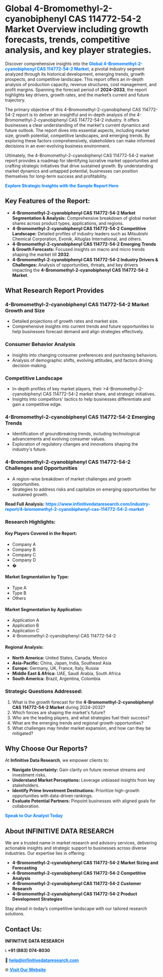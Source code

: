 <h1>Global 4-Bromomethyl-2-cyanobiphenyl CAS 114772-54-2 Market Overview including growth forecasts, trends, competitive analysis, and key player strategies.</h1>
<p>
Discover comprehensive insights into the 
<a href="https://www.infinitivedataresearch.com/industry-report/4-bromomethyl-2-cyanobiphenyl-cas-114772-54-2-market" rel="dofollow" style="color: #007BFF; text-decoration: none;"><strong>Global 4-Bromomethyl-2-cyanobiphenyl CAS 114772-54-2 Market</strong></a>, a pivotal industry segment analyzed through its historical development, emerging trends, growth prospects, and competitive landscape. This report offers an in-depth analysis of production capacity, revenue structures, cost management, and profit margins. Spanning the forecast period of <strong>2024–2033</strong>, the report highlights key drivers, growth rates, and the market’s current and future trajectory.
</p>
<p>
The primary objective of this 4-Bromomethyl-2-cyanobiphenyl CAS 114772-54-2 report is to deliver an insightful and in-depth analysis of the 4-Bromomethyl-2-cyanobiphenyl CAS 114772-54-2 industry. It offers businesses a clear understanding of the market's current dynamics and future outlook. The report dives into essential aspects, including market size, growth potential, competitive landscapes, and emerging trends. By exploring these factors comprehensively, stakeholders can make informed decisions in an ever-evolving business environment.
</p>
<p>
Ultimately, the 4-Bromomethyl-2-cyanobiphenyl CAS 114772-54-2 market report provides a roadmap for identifying lucrative market opportunities and crafting strategic initiatives that drive sustained growth. By understanding market dynamics and untapped potential, businesses can position themselves for long-term success and profitability.
</p>
<p>
<a href="https://www.infinitivedataresearch.com/request-sample/reportId=111138" style="color: #007BFF; text-decoration: none;"><strong>Explore Strategic Insights with the Sample Report Here</strong></a>
</p>

<h2>Key Features of the Report:</h2>
<ul>
<li><strong>4-Bromomethyl-2-cyanobiphenyl CAS 114772-54-2 Market Segmentation & Analysis:</strong> Comprehensive breakdown of global market shares across product types, applications, and regions.</li>
<li><strong>4-Bromomethyl-2-cyanobiphenyl CAS 114772-54-2 Competitive Landscape:</strong> Detailed profiles of industry leaders such as Mitsubishi Chemical Corporation, Evonik, Altuglas International, and others.</li>
<li><strong>4-Bromomethyl-2-cyanobiphenyl CAS 114772-54-2 Emerging Trends & Growth Forecasts:</strong> Focused insights on macro and micro trends shaping the market till <strong>2032</strong>.</li>
<li><strong>4-Bromomethyl-2-cyanobiphenyl CAS 114772-54-2 Industry Drivers & Challenges:</strong> Analysis of opportunities, threats, and key drivers impacting the <strong>4-Bromomethyl-2-cyanobiphenyl CAS 114772-54-2 Market</strong>.</li>
</ul>

<h2>What Research Report Provides</h2>
<h3>4-Bromomethyl-2-cyanobiphenyl CAS 114772-54-2 Market Growth and Size</h3>
<ul>
<li>Detailed projections of growth rates and market size.</li>
<li>Comprehensive insights into current trends and future opportunities to help businesses forecast demand and align strategies effectively.</li>
</ul>

<h3>Consumer Behavior Analysis</h3>
<ul>
<li>Insights into changing consumer preferences and purchasing behaviors.</li>
<li>Analysis of demographic shifts, evolving attitudes, and factors driving decision-making.</li>
</ul>

<h3>Competitive Landscape</h3>
<ul>
<li>In-depth profiles of key market players, their >4-Bromomethyl-2-cyanobiphenyl CAS 114772-54-2 market share, and strategic initiatives.</li>
<li>Insights into competitors' tactics to help businesses differentiate and gain a competitive edge.</li>
</ul>

<h3>4-Bromomethyl-2-cyanobiphenyl CAS 114772-54-2 Emerging Trends</h3>
<ul>
<li>Identification of groundbreaking trends, including technological advancements and evolving consumer values.</li>
<li>Exploration of regulatory changes and innovations shaping the industry's future.</li>
</ul>

<h3>4-Bromomethyl-2-cyanobiphenyl CAS 114772-54-2 Challenges and Opportunities</h3>
<ul>
<li>A region-wise breakdown of market challenges and growth opportunities.</li>
<li>Strategies to address risks and capitalize on emerging opportunities for sustained growth.</li>
</ul>
<p><strong>Read Full Analysis:</strong> <a href="https://www.infinitivedataresearch.com/industry-report/4-bromomethyl-2-cyanobiphenyl-cas-114772-54-2-market" rel="dofollow" style="color: #007BFF; text-decoration: none;"><strong>https://www.infinitivedataresearch.com/industry-report/4-bromomethyl-2-cyanobiphenyl-cas-114772-54-2-market</strong></a></p>
<h3>Research Highlights:</h3>
<h4>Key Players Covered in the Report:</h4>
<ul><li>Company A</li><li>Company B</li><li>Company C</li><li>Company D</li><li>�</li></ul>
<h4>Market Segmentation by Type:</h4>
<ul><li>Type A</li><li>Type B</li><li>Others</li></ul>
<h4>Market Segmentation by Application:</h4>
<ul><li>Application A</li><li>Application B</li><li>Application C</li><li>4-Bromomethyl-2-cyanobiphenyl CAS 114772-54-2</li></ul>

<h4>Regional Analysis:</h4>
<ul>
<li><strong>North America:</strong> United States, Canada, Mexico</li>
<li><strong>Asia-Pacific:</strong> China, Japan, India, Southeast Asia</li>
<li><strong>Europe:</strong> Germany, UK, France, Italy, Russia</li>
<li><strong>Middle East & Africa:</strong> UAE, Saudi Arabia, South Africa</li>
<li><strong>South America:</strong> Brazil, Argentina, Colombia</li>
</ul>

<h3>Strategic Questions Addressed:</h3>
<ol>
<li>What is the growth forecast for the <strong>4-Bromomethyl-2-cyanobiphenyl CAS 114772-54-2 Market</strong> during 2024–2032?</li>
<li>Which forces are shaping the market's future?</li>
<li>Who are the leading players, and what strategies fuel their success?</li>
<li>What are the emerging trends and regional growth opportunities?</li>
<li>What challenges may hinder market expansion, and how can they be mitigated?</li>
</ol>

<h2>Why Choose Our Reports?</h2>
<p>At <strong>Infinitive Data Research</strong>, we empower clients to:</p>
<ul>
<li><strong>Navigate Uncertainty:</strong> Gain clarity on future revenue streams and investment risks.</li>
<li><strong>Understand Market Perceptions:</strong> Leverage unbiased insights from key stakeholders.</li>
<li><strong>Identify Prime Investment Destinations:</strong> Prioritize high-growth opportunities with data-driven rankings.</li>
<li><strong>Evaluate Potential Partners:</strong> Pinpoint businesses with aligned goals for collaboration.</li>
</ul>
<p><a href="https://www.infinitivedataresearch.com/industry-report/4-bromomethyl-2-cyanobiphenyl-cas-114772-54-2-market" rel="dofollow" style="color: #007BFF; text-decoration: none;"><strong>Speak to Our Analyst Today</strong></a></p>

<h2>About INFINITIVE DATA RESEARCH</h2>
<p>We are a trusted name in market research and advisory services, delivering actionable insights and strategic support to businesses across diverse industries. Our expertise lies in offering:</p>
<ul>
<li><strong>4-Bromomethyl-2-cyanobiphenyl CAS 114772-54-2 Market Sizing and Forecasting</strong></li>
<li><strong>4-Bromomethyl-2-cyanobiphenyl CAS 114772-54-2 Competitive Analysis</strong></li>
<li><strong>4-Bromomethyl-2-cyanobiphenyl CAS 114772-54-2 Customer Research</strong></li>
<li><strong>4-Bromomethyl-2-cyanobiphenyl CAS 114772-54-2 Product Development Strategies</strong></li>
</ul>
<p>Stay ahead in today’s competitive landscape with our tailored research solutions.</p>

<h2>Contact Us:</h2>
<p><strong>INFINITIVE DATA RESEARCH</strong></p>
<p>📞 <strong>+91 (883) 074-8030</strong></p>
<p>📧 <strong><a href="mailto:help@infinitivedataresearch.com" style="color: #007BFF;">help@infinitivedataresearch.com</a></strong></p>
<p>🌐 <strong><a href="https://www.infinitivedataresearch.com" rel="dofollow" style="color: #007BFF;">Visit Our Website</a></strong></p>